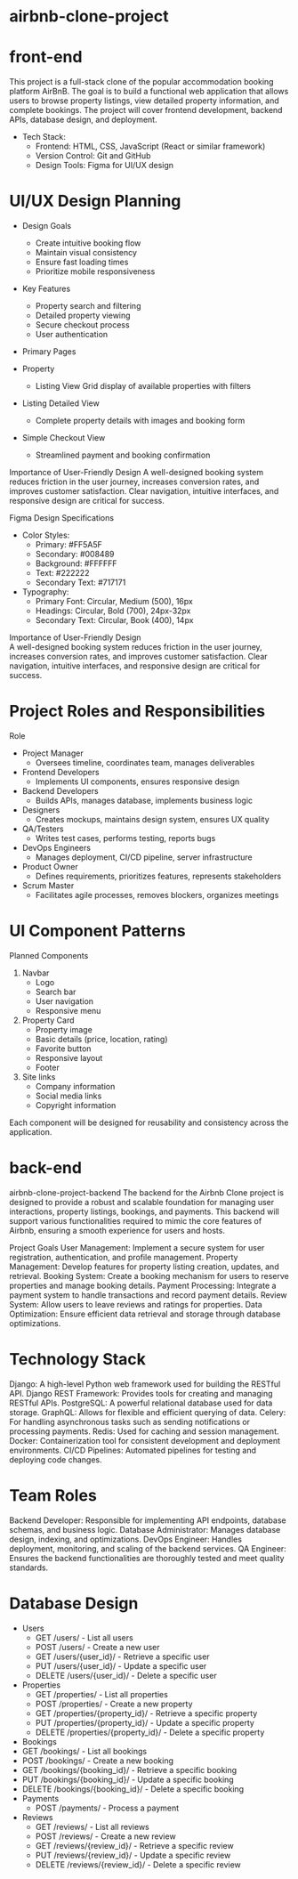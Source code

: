 # airbnb-clone-project
# front-end
This project is a full-stack clone of the popular accommodation booking platform AirBnB. The goal is to build a functional web application that allows users to browse property listings, view detailed property information, and complete bookings. The project will cover frontend development, backend APIs, database design, and deployment.
* Tech Stack:
   * Frontend: HTML, CSS, JavaScript (React or similar framework)
   * Version Control: Git and GitHub
   * Design Tools: Figma for UI/UX design
# UI/UX Design Planning
* Design Goals
  * Create intuitive booking flow
  * Maintain visual consistency
  * Ensure fast loading times
  * Prioritize mobile responsiveness
* Key Features
  * Property search and filtering
  * Detailed property viewing
  * Secure checkout process
  * User authentication
  
* Primary Pages            
 * Property
   * Listing View	Grid display of available properties with filters
 * Listing Detailed View
   * Complete property details with images and booking form
 * Simple Checkout View
   * Streamlined payment and booking confirmation

Importance of User-Friendly Design
A well-designed booking system reduces friction in the user journey, increases conversion rates, and improves customer satisfaction. Clear navigation, intuitive interfaces, and responsive design are critical for success.     

Figma Design Specifications
* Color Styles:
   * Primary: #FF5A5F
   * Secondary: #008489
   * Background: #FFFFFF
   * Text: #222222
   * Secondary Text: #717171
* Typography:
   * Primary Font: Circular, Medium (500), 16px
   * Headings: Circular, Bold (700), 24px-32px
   * Secondary Text: Circular, Book (400), 14px

Importance of User-Friendly Design        
A well-designed booking system reduces friction in the user journey, increases conversion rates, and improves customer satisfaction. Clear navigation, intuitive interfaces, and responsive design are critical for success.

# Project Roles and Responsibilities
Role    	   
* Project Manager
    * Oversees timeline, coordinates team, manages deliverables
* Frontend Developers
    * Implements UI components, ensures responsive design
* Backend Developers
    * Builds APIs, manages database, implements business logic
* Designers
    * Creates mockups, maintains design system, ensures UX quality
* QA/Testers
    * Writes test cases, performs testing, reports bugs
* DevOps Engineers
    * Manages deployment, CI/CD pipeline, server infrastructure
* Product Owner
    * Defines requirements, prioritizes features, represents stakeholders
* Scrum Master
    * Facilitates agile processes, removes blockers, organizes meetings
      
# UI Component Patterns
Planned Components
1. Navbar
    * Logo
    * Search bar
    * User navigation
    * Responsive menu
2. Property Card
    * Property image
    * Basic details (price, location, rating)
    * Favorite button
    * Responsive layout
    * Footer
3. Site links
    * Company information
    * Social media links
   *  Copyright information
     
Each component will be designed for reusability and consistency across the application.

# back-end 
airbnb-clone-project-backend
The backend for the Airbnb Clone project is designed to provide a robust and scalable foundation for managing user interactions, property listings, bookings, and payments. This backend will support various functionalities required to mimic the core features of Airbnb, ensuring a smooth experience for users and hosts.

Project Goals
User Management: Implement a secure system for user registration, authentication, and profile management.
Property Management: Develop features for property listing creation, updates, and retrieval.
Booking System: Create a booking mechanism for users to reserve properties and manage booking details.
Payment Processing: Integrate a payment system to handle transactions and record payment details.
Review System: Allow users to leave reviews and ratings for properties.
Data Optimization: Ensure efficient data retrieval and storage through database optimizations.         

# Technology Stack    
Django: A high-level Python web framework used for building the RESTful API.
Django REST Framework: Provides tools for creating and managing RESTful APIs.
PostgreSQL: A powerful relational database used for data storage.
GraphQL: Allows for flexible and efficient querying of data.
Celery: For handling asynchronous tasks such as sending notifications or processing payments.
Redis: Used for caching and session management.
Docker: Containerization tool for consistent development and deployment environments.
CI/CD Pipelines: Automated pipelines for testing and deploying code changes.    

# Team Roles
Backend Developer: Responsible for implementing API endpoints, database schemas, and business logic.
Database Administrator: Manages database design, indexing, and optimizations.
DevOps Engineer: Handles deployment, monitoring, and scaling of the backend services.
QA Engineer: Ensures the backend functionalities are thoroughly tested and meet quality standards.

#  Database Design
* Users
  * GET /users/ - List all users
  * POST /users/ - Create a new user
  * GET /users/{user_id}/ - Retrieve a specific user
  * PUT /users/{user_id}/ - Update a specific user
  * DELETE /users/{user_id}/ - Delete a specific user
* Properties
  * GET /properties/ - List all properties
  * POST /properties/ - Create a new property
  * GET /properties/{property_id}/ - Retrieve a specific property
  * PUT /properties/{property_id}/ - Update a specific property
  * DELETE /properties/{property_id}/ - Delete a specific property
* Bookings
 * GET /bookings/ - List all bookings
 * POST /bookings/ - Create a new booking
 * GET /bookings/{booking_id}/ - Retrieve a specific booking
 * PUT /bookings/{booking_id}/ - Update a specific booking
 * DELETE /bookings/{booking_id}/ - Delete a specific booking
* Payments
  * POST /payments/ - Process a payment
* Reviews
  * GET /reviews/ - List all reviews
  * POST /reviews/ - Create a new review
  * GET /reviews/{review_id}/ - Retrieve a specific review
  * PUT /reviews/{review_id}/ - Update a specific review
  * DELETE /reviews/{review_id}/ - Delete a specific review




